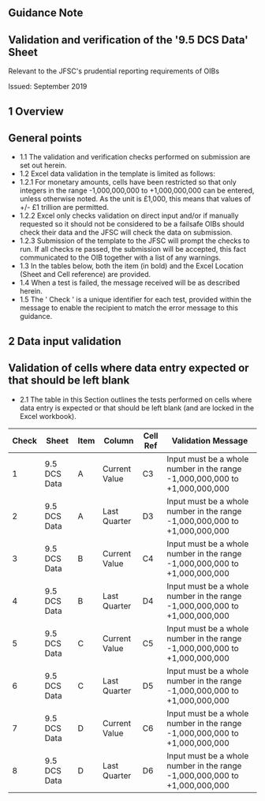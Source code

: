 
## Guidance Note

## Validation and verification of the '9.5 DCS Data' Sheet

Relevant to the JFSC's prudential reporting requirements of OIBs

Issued: September 2019

## 1 Overview

## General points

- 1.1 The validation and verification checks performed on submission are set out herein.
- 1.2 Excel data validation in the template is limited as follows:
- 1.2.1 For monetary amounts, cells have been restricted so that only integers in the range -1,000,000,000 to +1,000,000,000 can be entered, unless otherwise noted. As the unit is £1,000, this means that values of +/- £1 trillion are permitted.
- 1.2.2 Excel only checks validation on direct input and/or if manually requested so it should not be considered to be a failsafe OIBs should check their data and the JFSC will check the data on submission.
- 1.2.3 Submission of the template to the JFSC will prompt the checks to run. If all checks re passed, the submission will be accepted, this fact communicated to the OIB together with a list of any warnings.
- 1.3 In the tables below, both the item (in bold) and the Excel Location (Sheet and Cell reference) are provided.
- 1.4 When a test is failed, the message received will be as described herein.
- 1.5 The ' Check ' is a unique identifier for each test, provided within the message to enable the recipient to match the error message to this guidance.

## 2 Data input validation

## Validation of cells where data entry expected or that should be left blank

- 2.1 The table in this Section outlines the tests performed on cells where data entry is expected or that should be left blank (and are locked in the Excel workbook).

|   Check | Sheet        | Item   | Column        | Cell Ref   | Validation Message                                                         |
|---------|--------------|--------|---------------|------------|----------------------------------------------------------------------------|
|       1 | 9.5 DCS Data | A      | Current Value | C3         | Input must be a whole number in the range -1,000,000,000 to +1,000,000,000 |
|       2 | 9.5 DCS Data | A      | Last Quarter  | D3         | Input must be a whole number in the range -1,000,000,000 to +1,000,000,000 |
|       3 | 9.5 DCS Data | B      | Current Value | C4         | Input must be a whole number in the range -1,000,000,000 to +1,000,000,000 |
|       4 | 9.5 DCS Data | B      | Last Quarter  | D4         | Input must be a whole number in the range -1,000,000,000 to +1,000,000,000 |
|       5 | 9.5 DCS Data | C      | Current Value | C5         | Input must be a whole number in the range -1,000,000,000 to +1,000,000,000 |
|       6 | 9.5 DCS Data | C      | Last Quarter  | D5         | Input must be a whole number in the range -1,000,000,000 to +1,000,000,000 |
|       7 | 9.5 DCS Data | D      | Current Value | C6         | Input must be a whole number in the range -1,000,000,000 to +1,000,000,000 |
|       8 | 9.5 DCS Data | D      | Last Quarter  | D6         | Input must be a whole number in the range -1,000,000,000 to +1,000,000,000 |
